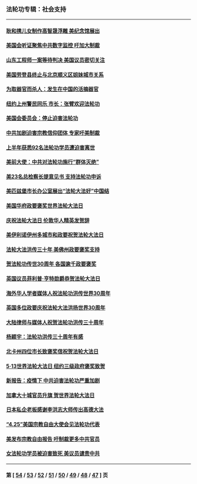 ### 法轮功专辑：社会支持
---
#### [耿和携儿女制作高智晟浮雕 美纪念馆展出](../../pages/nf4386/n13829624.md?09290430) 
#### [美国会听证聚焦中共数字监控 吁加大制裁](../../pages/nf4386/n13825083.md?09290430) 
#### [山东工程师一案等待判决 美国议员密切关注](../../pages/nf4386/n13815065.md?09290430) 
#### [美国劳登县终止与北京顺义区姐妹城市关系](../../pages/nf4386/n13811030.md?09290430) 
#### [为取器官而杀人：发生在中国的活摘器官](../../pages/nf4386/n13794731.md?09290430) 
#### [纽约上州警民同乐 市长：张臂欢迎法轮功](../../pages/nf4386/n13794375.md?09290430) 
#### [美国会委员会：停止迫害法轮功](../../pages/nf4386/n13788164.md?09290430) 
#### [中共加剧迫害宗教信仰团体 专家吁美制裁](../../pages/nf4386/n13780252.md?09290430) 
#### [上半年获悉92名法轮功学员遭迫害离世](../../pages/nf4386/n13772701.md?09290430) 
#### [美前大使：中共对法轮功施行“群体灭绝”](../../pages/nf4386/n13771705.md?09290430) 
#### [美23名总检察长提意见书 支持法轮功申诉](../../pages/nf4386/n13766596.md?09290430) 
#### [美匹兹堡市长办公室展出“法轮大法好”中国结](../../pages/nf4386/n13749721.md?09290430) 
#### [美国华府政要褒奖世界法轮大法日](../../pages/nf4386/n13743770.md?09290430) 
#### [庆祝法轮大法日 伦敦华人精英发贺辞](../../pages/nf4386/n13741593.md?09290430) 
#### [美伊利诺伊州多城市和政要祝贺法轮大法日](../../pages/nf4386/n13737149.md?09290430) 
#### [法轮大法洪传三十年 美佛州政要褒奖支持](../../pages/nf4386/n13737103.md?09290430) 
#### [贺法轮功传世30周年 各国逾千政要褒奖](../../pages/nf4386/n13735828.md?09290430) 
#### [英国议员菲利普‧亨特勋爵恭贺法轮大法日](../../pages/nf4386/n13736187.md?09290430) 
#### [海外华人学者媒体人祝法轮功洪传世界30周年](../../pages/nf4386/n13735835.md?09290430) 
#### [英国多位政要庆祝法轮大法洪扬世界30周年](../../pages/nf4386/n13734739.md?09290430) 
#### [大陆律师与媒体人祝贺法轮功洪传三十周年](../../pages/nf4386/n13735062.md?09290430) 
#### [杨颖宇：法轮功洪传三十周年有感](../../pages/nf4386/n13734884.md?09290430) 
#### [北卡州四位市长致褒奖信祝贺法轮大法日](../../pages/nf4386/n13733292.md?09290430) 
#### [5·13世界法轮大法日 纽约三级政府褒奖致贺](../../pages/nf4386/n13732651.md?09290430) 
#### [新报告：疫情下 中共迫害法轮功严重加剧](../../pages/nf4386/n13732612.md?09290430) 
#### [加拿大十城官员升旗 贺世界法轮大法日](../../pages/nf4386/n13729166.md?09290430) 
#### [日本私企老板感谢李洪志大师传出高德大法](../../pages/nf4386/n13726335.md?09290430) 
#### [“4.25”美国宗教自由大使会见法轮功代表](../../pages/nf4386/n13724124.md?09290430) 
#### [美发布宗教自由报告 吁制裁更多中共官员](../../pages/nf4386/n13720670.md?09290430) 
#### [女法轮功学员被迫害致死 美议员谴责中共](../../pages/nf4386/n13682069.md?09290430) 

---
#### 第 [ [54](./54.md?09290430) / [53](./53.md?09290430) / [52](./52.md?09290430) / [51](./51.md?09290430) / [50](./50.md?09290430) / [49](./49.md?09290430) / [48](./48.md?09290430) / [47](./47.md?09290430) ] 页
